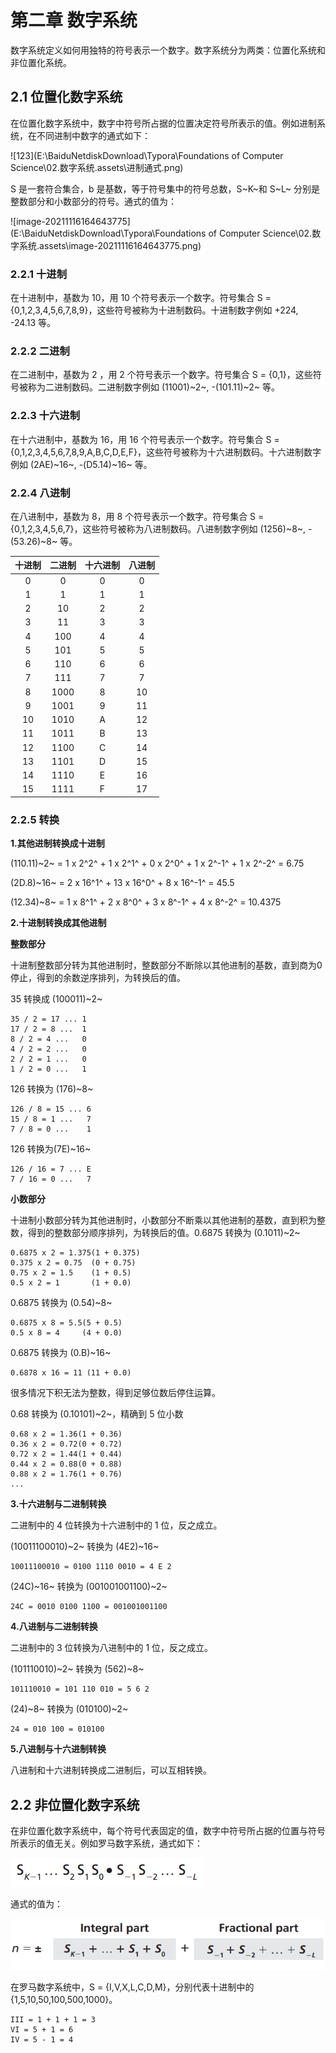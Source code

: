 # 第二章 数字系统

数字系统定义如何用独特的符号表示一个数字。数字系统分为两类：位置化系统和非位置化系统。

## 2.1 位置化数字系统

在位置化数字系统中，数字中符号所占据的位置决定符号所表示的值。例如进制系统，在不同进制中数字的通式如下：

![123](E:\BaiduNetdiskDownload\Typora\Foundations of Computer Science\02.数字系统.assets\进制通式.png)

S 是一套符合集合，b 是基数，等于符号集中的符号总数，S~K~和 S~L~ 分别是整数部分和小数部分的符号。通式的值为：

![image-20211116164643775](E:\BaiduNetdiskDownload\Typora\Foundations of Computer Science\02.数字系统.assets\image-20211116164643775.png)

### 2.2.1 十进制

在十进制中，基数为 10，用 10 个符号表示一个数字。符号集合 S = {0,1,2,3,4,5,6,7,8,9}，这些符号被称为十进制数码。十进制数字例如 +224, -24.13 等。

### 2.2.2 二进制

在二进制中，基数为 2 ，用 2 个符号表示一个数字。符号集合 S = {0,1}，这些符号被称为二进制数码。二进制数字例如 (11001)~2~, -(101.11)~2~ 等。

### 2.2.3 十六进制

在十六进制中，基数为 16，用 16 个符号表示一个数字。符号集合 S = {0,1,2,3,4,5,6,7,8,9,A,B,C,D,E,F}，这些符号被称为十六进制数码。十六进制数字例如 (2AE)~16~, -(D5.14)~16~ 等。

### 2.2.4 八进制

在八进制中，基数为 8，用 8 个符号表示一个数字。符号集合 S = {0,1,2,3,4,5,6,7}，这些符号被称为八进制数码。八进制数字例如 (1256)~8~, -(53.26)~8~ 等。

| 十进制 | 二进制 | 十六进制 | 八进制 |
| :----: | :----: | :------: | :----: |
|   0    |   0    |    0     |   0    |
|   1    |   1    |    1     |   1    |
|   2    |   10   |    2     |   2    |
|   3    |   11   |    3     |   3    |
|   4    |  100   |    4     |   4    |
|   5    |  101   |    5     |   5    |
|   6    |  110   |    6     |   6    |
|   7    |  111   |    7     |   7    |
|   8    |  1000  |    8     |   10   |
|   9    |  1001  |    9     |   11   |
|   10   |  1010  |    A     |   12   |
|   11   |  1011  |    B     |   13   |
|   12   |  1100  |    C     |   14   |
|   13   |  1101  |    D     |   15   |
|   14   |  1110  |    E     |   16   |
|   15   |  1111  |    F     |   17   |

### 2.2.5 转换

**1.其他进制转换成十进制**

(110.11)~2~ = 1 x 2^2^ + 1 x 2^1^ + 0 x 2^0^ + 1 x 2^-1^ + 1 x 2^-2^ = 6.75

(2D.8)~16~ = 2 x 16^1^ + 13 x 16^0^ + 8 x 16^-1^ = 45.5

(12.34)~8~ = 1 x 8^1^ + 2 x 8^0^ + 3 x 8^-1^ + 4 x 8^-2^ = 10.4375

**2.十进制转换成其他进制**

**整数部分**

十进制整数部分转为其他进制时，整数部分不断除以其他进制的基数，直到商为0停止，得到的余数逆序排列，为转换后的值。

35 转换成 (100011)~2~

```
35 / 2 = 17 ... 1
17 / 2 = 8 ...  1 
8 / 2 = 4 ...   0
4 / 2 = 2 ...   0 
2 / 2 = 1 ...   0
1 / 2 = 0 ...   1 
```

 126 转换为 (176)~8~

```
126 / 8 = 15 ... 6
15 / 8 = 1 ...   7
7 / 8 = 0 ...    1
```

126 转换为(7E)~16~

```
126 / 16 = 7 ... E
7 / 16 = 0 ...   7
```

**小数部分**

十进制小数部分转为其他进制时，小数部分不断乘以其他进制的基数，直到积为整数，得到的整数部分顺序排列，为转换后的值。0.6875 转换为 (0.1011)~2~

```
0.6875 x 2 = 1.375(1 + 0.375)
0.375 x 2 = 0.75  (0 + 0.75)
0.75 x 2 = 1.5    (1 + 0.5)
0.5 x 2 = 1       (1 + 0.0)
```

0.6875 转换为 (0.54)~8~

```
0.6875 x 8 = 5.5(5 + 0.5)
0.5 x 8 = 4     (4 + 0.0)
```

0.6875 转换为 (0.B)~16~

```
0.6878 x 16 = 11 (11 + 0.0)
```

很多情况下积无法为整数，得到足够位数后停住运算。

0.68 转换为 (0.10101)~2~，精确到 5 位小数

```
0.68 x 2 = 1.36(1 + 0.36)
0.36 x 2 = 0.72(0 + 0.72)
0.72 x 2 = 1.44(1 + 0.44)
0.44 x 2 = 0.88(0 + 0.88)
0.88 x 2 = 1.76(1 + 0.76)
...
```

**3.十六进制与二进制转换**

二进制中的 4 位转换为十六进制中的 1 位，反之成立。

(10011100010)~2~ 转换为 (4E2)~16~

```
10011100010 = 0100 1110 0010 = 4 E 2
```

(24C)~16~ 转换为 (001001001100)~2~

```
24C = 0010 0100 1100 = 001001001100
```

**4.八进制与二进制转换**

二进制中的 3 位转换为八进制中的 1 位，反之成立。

(101110010)~2~ 转换为 (562)~8~

```
101110010 = 101 110 010 = 5 6 2
```

(24)~8~ 转换为 (010100)~2~

```
24 = 010 100 = 010100
```

**5.八进制与十六进制转换**

八进制和十六进制转换成二进制后，可以互相转换。

## 2.2 非位置化数字系统

在非位置化数字系统中，每个符号代表固定的值，数字中符号所占据的位置与符号所表示的值无关。例如罗马数字系统，通式如下：

![image-20211117111051115](02.数字系统.assets/image-20211117111051115.png)

通式的值为：

![image-20211117111141394](02.数字系统.assets/image-20211117111141394.png)

在罗马数字系统中，S = {I,V,X,L,C,D,M}，分别代表十进制中的 {1,5,10,50,100,500,1000}。

```
III = 1 + 1 + 1 = 3
VI = 5 + 1 = 6
IV = 5 - 1 = 4
```

